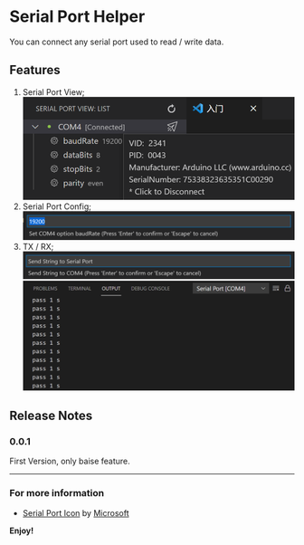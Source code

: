 # Serial Port Helper

You can connect any serial port used to read / write data.

## Features

1. Serial Port View;
   ![](media/View.png)
2. Serial Port Config;
   ![](media/Config.png)
3. TX / RX;
   ![](media/TX.png)
   ![](media/RX.png)

## Release Notes
### 0.0.1

First Version, only baise feature.

-----------------------------------------------------------------------------------------------------------
### For more information

* [Serial Port Icon](https://iconscout.com/icons/serial-port) by [Microsoft](https://iconscout.com/contributors/fluent)

**Enjoy!**
